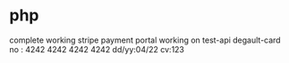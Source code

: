 # php
complete working stripe payment portal working on test-api
degault-card no : 4242 4242 4242 4242
dd/yy:04/22
cv:123
